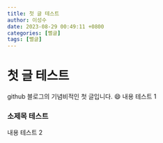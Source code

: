 ```yaml
---
title: 첫 글 테스트
author: 이성수
date: 2023-08-29 00:49:11 +0800
categories: [뻘글]
tags: [뻘글]
---
```

# 첫 글 테스트 
github 블로그의 기념비적인 첫 글입니다.
:smile:
내용 테스트 1
###  소제목 테스트
내용 테스트 2

